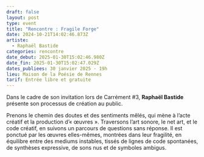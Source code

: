 ```yaml
---
draft: false
layout: post
type: event
title: "Rencontre : Fragile Forge"
date: 2024-10-21T14:02:46.873Z
artiste:
  - Raphaël Bastide
categories: rencontre
date_debut: 2025-01-30T15:02:46.980Z
date_fin: 2025-01-30T15:02:47.029Z
dates_publiees: 30 janvier 2025 · 19h
lieu: Maison de la Poésie de Rennes
tarif: Entrée libre et gratuite
---
```

Dans le cadre de son invitation lors de Carrément #3, **Raphaël Bastide** présente son processus de création au public.

Prenons le chemin des doutes et des sentiments mêlés, qui mène à l’acte créatif et la production d’« œuvres ». Traversons l’art sonore, le net art, et le code créatif, en suivons un parcours de questions sans réponse. Il est ponctué par les œuvres elles-mêmes, montrées dans leur fragilité, en équilibre entre des mediums instables, tissés de lignes de code spontanées, de synthèses expressive, de sons nus et de symboles ambigus. 